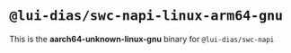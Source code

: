 # `@lui-dias/swc-napi-linux-arm64-gnu`

This is the **aarch64-unknown-linux-gnu** binary for `@lui-dias/swc-napi`
